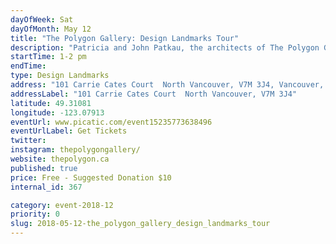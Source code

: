 ```yaml
---
dayOfWeek: Sat
dayOfMonth: May 12
title: "The Polygon Gallery: Design Landmarks Tour"
description: "Patricia and John Patkau, the architects of The Polygon Gallery, will be guiding a limited number of guests through the recently completed cultural icon on the waterfront of Lower Lonsdale in North Vancouver. <br> <br> Guests will learn about how their design vision responded to the needs of their client, the emerging community and the majestic context of the North Shore while highlighting how specific design decisions can have a positive impact on the well-being of the people that engage with the building and surrounding plaza. Tour meets at Gallery Reception. Please arrive at 12:55."
startTime: 1-2 pm
endTime: 
type: Design Landmarks
address: "101 Carrie Cates Court  North Vancouver, V7M 3J4, Vancouver, BC, Canada"
addressLabel: "101 Carrie Cates Court  North Vancouver, V7M 3J4"
latitude: 49.31081
longitude: -123.07913
eventUrl: www.picatic.com/event15235773638496
eventUrlLabel: Get Tickets
twitter: 
instagram: thepolygongallery/
website: thepolygon.ca
published: true
price: Free - Suggested Donation $10
internal_id: 367

category: event-2018-12
priority: 0
slug: 2018-05-12-the_polygon_gallery_design_landmarks_tour
---
```

